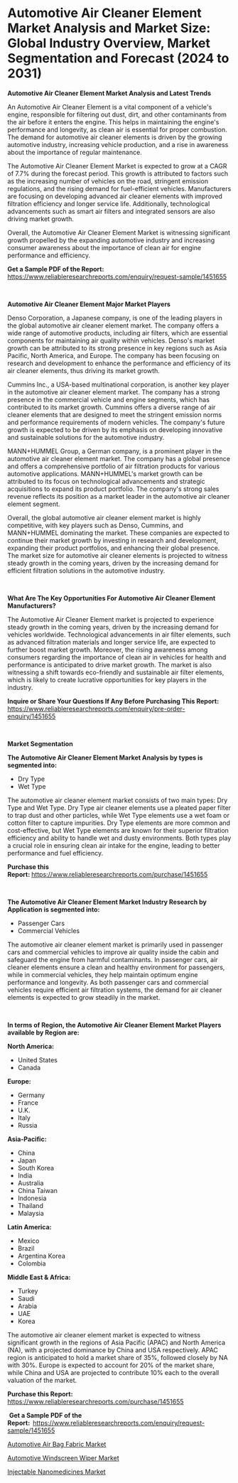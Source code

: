 <p><h1>Automotive Air Cleaner Element Market Analysis and Market Size: Global Industry Overview, Market Segmentation and Forecast (2024 to 2031)</h1></p><p><strong>Automotive Air Cleaner Element Market Analysis and Latest Trends</strong></p>
<p><p>An Automotive Air Cleaner Element is a vital component of a vehicle's engine, responsible for filtering out dust, dirt, and other contaminants from the air before it enters the engine. This helps in maintaining the engine's performance and longevity, as clean air is essential for proper combustion. The demand for automotive air cleaner elements is driven by the growing automotive industry, increasing vehicle production, and a rise in awareness about the importance of regular maintenance.</p><p>The Automotive Air Cleaner Element Market is expected to grow at a CAGR of 7.7% during the forecast period. This growth is attributed to factors such as the increasing number of vehicles on the road, stringent emission regulations, and the rising demand for fuel-efficient vehicles. Manufacturers are focusing on developing advanced air cleaner elements with improved filtration efficiency and longer service life. Additionally, technological advancements such as smart air filters and integrated sensors are also driving market growth.</p><p>Overall, the Automotive Air Cleaner Element Market is witnessing significant growth propelled by the expanding automotive industry and increasing consumer awareness about the importance of clean air for engine performance and efficiency.</p></p>
<p><strong>Get a Sample PDF of the Report:&nbsp;</strong> <a href="https://www.reliableresearchreports.com/enquiry/request-sample/1451655">https://www.reliableresearchreports.com/enquiry/request-sample/1451655</a></p>
<p>&nbsp;</p>
<p><strong>Automotive Air Cleaner Element Major Market Players</strong></p>
<p><p>Denso Corporation, a Japanese company, is one of the leading players in the global automotive air cleaner element market. The company offers a wide range of automotive products, including air filters, which are essential components for maintaining air quality within vehicles. Denso's market growth can be attributed to its strong presence in key regions such as Asia Pacific, North America, and Europe. The company has been focusing on research and development to enhance the performance and efficiency of its air cleaner elements, thus driving its market growth.</p><p>Cummins Inc., a USA-based multinational corporation, is another key player in the automotive air cleaner element market. The company has a strong presence in the commercial vehicle and engine segments, which has contributed to its market growth. Cummins offers a diverse range of air cleaner elements that are designed to meet the stringent emission norms and performance requirements of modern vehicles. The company's future growth is expected to be driven by its emphasis on developing innovative and sustainable solutions for the automotive industry.</p><p>MANN+HUMMEL Group, a German company, is a prominent player in the automotive air cleaner element market. The company has a global presence and offers a comprehensive portfolio of air filtration products for various automotive applications. MANN+HUMMEL's market growth can be attributed to its focus on technological advancements and strategic acquisitions to expand its product portfolio. The company's strong sales revenue reflects its position as a market leader in the automotive air cleaner element segment.</p><p>Overall, the global automotive air cleaner element market is highly competitive, with key players such as Denso, Cummins, and MANN+HUMMEL dominating the market. These companies are expected to continue their market growth by investing in research and development, expanding their product portfolios, and enhancing their global presence. The market size for automotive air cleaner elements is projected to witness steady growth in the coming years, driven by the increasing demand for efficient filtration solutions in the automotive industry.</p></p>
<p>&nbsp;</p>
<p><strong>What Are The Key Opportunities For Automotive Air Cleaner Element Manufacturers?</strong></p>
<p><p>The Automotive Air Cleaner Element market is projected to experience steady growth in the coming years, driven by the increasing demand for vehicles worldwide. Technological advancements in air filter elements, such as advanced filtration materials and longer service life, are expected to further boost market growth. Moreover, the rising awareness among consumers regarding the importance of clean air in vehicles for health and performance is anticipated to drive market growth. The market is also witnessing a shift towards eco-friendly and sustainable air filter elements, which is likely to create lucrative opportunities for key players in the industry.</p></p>
<p><strong>Inquire or Share Your Questions If Any Before Purchasing This Report:</strong> <a href="https://www.reliableresearchreports.com/enquiry/pre-order-enquiry/1451655">https://www.reliableresearchreports.com/enquiry/pre-order-enquiry/1451655</a></p>
<p>&nbsp;</p>
<p><strong>Market Segmentation</strong></p>
<p><strong>The Automotive Air Cleaner Element Market Analysis by types is segmented into:</strong></p>
<p><ul><li>Dry Type</li><li>Wet Type</li></ul></p>
<p><p>The automotive air cleaner element market consists of two main types: Dry Type and Wet Type. Dry Type air cleaner elements use a pleated paper filter to trap dust and other particles, while Wet Type elements use a wet foam or cotton filter to capture impurities. Dry Type elements are more common and cost-effective, but Wet Type elements are known for their superior filtration efficiency and ability to handle wet and dusty environments. Both types play a crucial role in ensuring clean air intake for the engine, leading to better performance and fuel efficiency.</p></p>
<p><strong>Purchase this Report:&nbsp;</strong><a href="https://www.reliableresearchreports.com/purchase/1451655">https://www.reliableresearchreports.com/purchase/1451655</a></p>
<p>&nbsp;</p>
<p><strong>The Automotive Air Cleaner Element Market Industry Research by Application is segmented into:</strong></p>
<p><ul><li>Passenger Cars</li><li>Commercial Vehicles</li></ul></p>
<p><p>The automotive air cleaner element market is primarily used in passenger cars and commercial vehicles to improve air quality inside the cabin and safeguard the engine from harmful contaminants. In passenger cars, air cleaner elements ensure a clean and healthy environment for passengers, while in commercial vehicles, they help maintain optimum engine performance and longevity. As both passenger cars and commercial vehicles require efficient air filtration systems, the demand for air cleaner elements is expected to grow steadily in the market.</p></p>
<p>&nbsp;</p>
<p><strong>In terms of Region, the Automotive Air Cleaner Element Market Players available by Region are:</strong></p>
<p>
    <p> <strong> North America: </strong>
        <ul>
            <li>United States</li>
            <li>Canada</li>
        </ul>
        </p> 
    <p> <strong> Europe: </strong>
        <ul>
            <li>Germany</li>
            <li>France</li>
            <li>U.K.</li>
            <li>Italy</li>
            <li>Russia</li>
        </ul>
        </p> 
    <p> <strong> Asia-Pacific: </strong>
        <ul>
            <li>China</li>
            <li>Japan</li>
            <li>South Korea</li>
            <li>India</li>
            <li>Australia</li>
            <li>China Taiwan</li>
            <li>Indonesia</li>
            <li>Thailand</li>
            <li>Malaysia</li>
        </ul>
        </p> 
    <p> <strong> Latin America: </strong>
        <ul>
            <li>Mexico</li>
            <li>Brazil</li>
            <li>Argentina Korea</li>
            <li>Colombia</li>
        </ul>
        </p> 
    <p> <strong> Middle East & Africa: </strong>
        <ul>
            <li>Turkey</li>
            <li>Saudi</li>
            <li>Arabia</li>
            <li>UAE</li>
            <li>Korea</li>
        </ul>
    </p>
    </p>
<p><p>The automotive air cleaner element market is expected to witness significant growth in the regions of Asia Pacific (APAC) and North America (NA), with a projected dominance by China and USA respectively. APAC region is anticipated to hold a market share of 35%, followed closely by NA with 30%. Europe is expected to account for 20% of the market share, while China and USA are projected to contribute 10% each to the overall valuation of the market.</p></p>
<p><strong>Purchase this Report: </strong><a href="https://www.reliableresearchreports.com/purchase/1451655">https://www.reliableresearchreports.com/purchase/1451655</a></p>
<p>&nbsp;<strong>Get a Sample PDF of the Report:&nbsp;&nbsp;</strong><a href="https://www.reliableresearchreports.com/enquiry/request-sample/1451655">https://www.reliableresearchreports.com/enquiry/request-sample/1451655</a></p>
<p><strong></strong></p>
<p><p><a href="https://github.com/kathiaseamanalvaradovlprc2h/Market-Research-Report-List-1/blob/main/automotive-air-bag-fabric-market.md">Automotive Air Bag Fabric Market</a></p><p><a href="https://view.publitas.com/reportprime-1/automotive-windscreen-wiper-market-size-share-trends-analysis-report-by-application-regional-outlook-competitive-strategies-and-segment-forecasts-2023-2030/">Automotive Windscreen Wiper Market</a></p><p><a href="https://view.publitas.com/reportprime-1/injectable-nanomedicines-market-share-market-new-trends-analysis-report-by-type-by-application-by-end-use-by-region-and-segment-forecasts-2023-2030/">Injectable Nanomedicines Market</a></p></p>